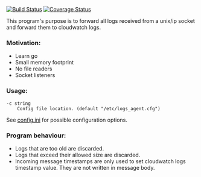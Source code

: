[![Build Status](https://travis-ci.org/ClearcodeHQ/Go-Forward.svg)](https://travis-ci.org/ClearcodeHQ/Go-Forward)
[![Coverage Status](https://coveralls.io/repos/github/ClearcodeHQ/Go-Forward/badge.svg?branch=master)](https://coveralls.io/github/ClearcodeHQ/Go-Forward?branch=master)

This program's purpose is to forward all logs received from a unix/ip socket and forward them to cloudwatch logs.

### Motivation:
* Learn go
* Small memory footprint
* No file readers
* Socket listeners

### Usage:
```
-c string
	Config file location. (default "/etc/logs_agent.cfg")
```
See [config.ini](config.ini) for possible configuration options.

### Program behaviour:
* Logs that are too old are discarded.
* Logs that exceed their allowed size are discarded.
* Incoming message timestamps are only used to set cloudwatch logs
timestamp value. They are not written in message body.
